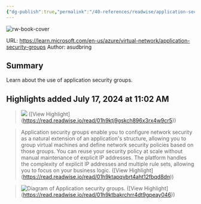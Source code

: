 ```yaml
---
{"dg-publish":true,"permalink":"/40-references/readwise/application-security-groups/","tags":["rw/articles"]}
---
```


![rw-book-cover](https://learn.microsoft.com/en-us/media/open-graph-image.png)
  
URL: https://learn.microsoft.com/en-us/azure/virtual-network/application-security-groups
Author: asudbring

## Summary

Learn about the use of application security groups.

## Highlights added July 17, 2024 at 11:02 AM
>![](https://learn.microsoft.com/en-us/azure/virtual-network/media/security-groups/application-security-groups.png) ([View Highlight] (https://read.readwise.io/read/01h9ktj9gskch896x3rx4w9cr5))


>Application security groups enable you to configure network security as a natural extension of an application's structure, allowing you to group virtual machines and define network security policies based on those groups. You can reuse your security policy at scale without manual maintenance of explicit IP addresses. The platform handles the complexity of explicit IP addresses and multiple rule sets, allowing you to focus on your business logic. ([View Highlight] (https://read.readwise.io/read/01h9ktapqvbrt4aht12fbqd8dn))


>![Diagram of Application security groups.](https://learn.microsoft.com/en-us/azure/virtual-network/application-security-groups/media/security-groups/application-security-groups.png) ([View Highlight] (https://read.readwise.io/read/01h9ktbakrchrr4dt9gpeay046))


